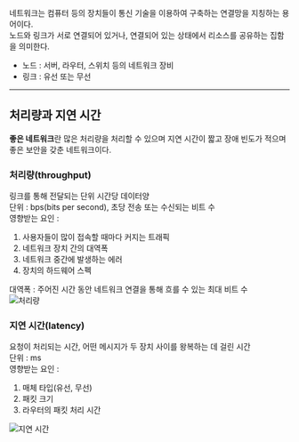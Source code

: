 네트워크는 컴퓨터 등의 장치들이 통신 기술을 이용하여 구축하는 연결망을 지칭하는 용어이다.</br>
노드와 링크가 서로 연결되어 있거나, 연결되어 있는 상태에서 리소스를 공유하는 집함을 의미한다.

- 노드 : 서버, 라우터, 스위치 등의 네트워크 장비
- 링크 : 유선 또는 무선
<hr/>

## 처리량과 지연 시간
**좋은 네트워크**란 많은 처리량을 처리할 수 있으며 지연 시간이 짧고 장애 빈도가 적으며 좋은 보안을 갖춘 네트워크이다.


### 처리량(throughput)
링크를 통해 전달되는 단위 시간당 데이터양</br>
단위 : bps(bits per second), 초당 전송 또는 수신되는 비트 수</br>
영향받는 요인 :
1. 사용자들이 많이 접속할 때마다 커지는 트래픽
2. 네트워크 장치 간의 대역폭
3. 네트워크 중간에 발생하는 에러
4. 장치의 하드웨어 스펙

대역폭 : 주어진 시간 동안 네트워크 연결을 통해 흐를 수 있는 최대 비트 수</br>
![처리량](/TIL/images/처리량.jpg)

### 지연 시간(latency)
요청이 처리되는 시간, 어떤 메시지가 두 장치 사이를 왕복하는 데 걸린 시간</br>
단위 : ms</br>
영향받는 요인 :
1. 매체 타입(유선, 무선)
2. 패킷 크기
3. 라우터의 패킷 처리 시간

![지연 시간](/TIL/images/지연시간.jpg)

